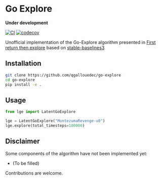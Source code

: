 # Go Explore

**Under development**

[![CI](https://github.com/qgallouedec/go-explore/actions/workflows/ci.yml/badge.svg)](https://github.com/qgallouedec/go-explore/actions/workflows/ci.yml)
[![codecov](https://codecov.io/gh/qgallouedec/go-explore/branch/main/graph/badge.svg?token=f0yjhgL1nj)](https://codecov.io/gh/qgallouedec/go-explore)

Unofficial implementation of the Go-Explore algorithm presented in [First return then explore](https://arxiv.org/abs/2004.12919) based on [stable-baselines3](https://github.com/DLR-RM/stable-baselines3)


## Installation

```bash
git clone https://github.com/qgallouedec/go-explore
cd go-explore
pip install -e .
```


## Usage


```python
from lge import LatentGoExplore

lge = LatentGoExplore("MontezumaRevenge-v0")
lge.explore(total_timesteps=100000)
```


## Disclaimer

Some components of the algorithm have not been implemented yet:

- (To be filled)

Contributions are welcome.
